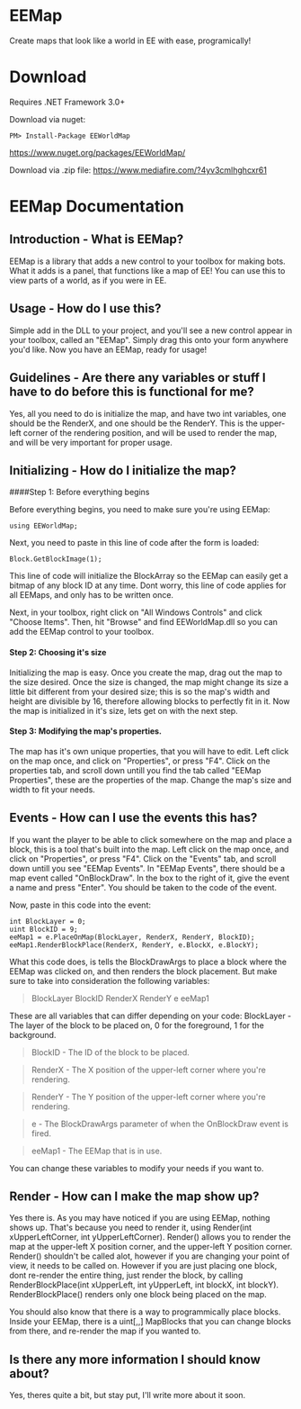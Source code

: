 # EEMap
Create maps that look like a world in EE with ease, programically!

# Download

Requires .NET Framework 3.0+

Download via nuget:
```
PM> Install-Package EEWorldMap
```
https://www.nuget.org/packages/EEWorldMap/

Download via .zip file:
https://www.mediafire.com/?4yv3cmlhghcxr61

# EEMap Documentation

## Introduction - What is EEMap?

EEMap is a library that adds a new control to your toolbox for making bots.
What it adds is a panel, that functions like a map of EE! You can use this
to view parts of a world, as if you were in EE.

## Usage - How do I use this?

Simple add in the DLL to your project, and you'll see a new control appear
in your toolbox, called an "EEMap". Simply drag this onto your form
anywhere you'd like. Now you have an EEMap, ready for usage!

## Guidelines - Are there any variables or stuff I have to do before this is functional for me?

Yes, all you need to do is initialize the map, and have two int variables,
one should be the RenderX, and one should be the RenderY. This is the
upper-left corner of the rendering position, and will be used to render the
map, and will be very important for proper usage.

## Initializing - How do I initialize the map?

####Step 1: Before everything begins

Before everything begins, you need to make sure you're using EEMap:

```
using EEWorldMap;
```

Next, you need to paste in this line of code after the form is loaded:

```
Block.GetBlockImage(1);
```

This line of code will initialize the BlockArray so the EEMap can easily get
a bitmap of any block ID at any time. Dont worry, this line of code applies
for all EEMaps, and only has to be written once.

Next, in your toolbox, right click on "All Windows Controls" and click "Choose
Items". Then, hit "Browse" and find EEWorldMap.dll so you can add the EEMap
control to your toolbox.

#### Step 2: Choosing it's size

Initializing the map is easy. Once you create the map, drag out the map to
the size desired. Once the size is changed, the map might change its size a
little bit different from your desired size; this is so the map's width and
height are divisible by 16, therefore allowing blocks to perfectly fit in
it. Now the map is initialized in it's size, lets get on with the next step.

#### Step 3: Modifying the map's properties.

The map has it's own unique properties, that you will have to edit. Left
click on the map once, and click on "Properties", or press "F4". Click on the
properties tab, and scroll down untill you find the tab called "EEMap
Properties", these are the properties of the map. Change the map's size and
width to fit your needs.

## Events - How can I use the events this has?

If you want the player to be able to click somewhere on the map and place a
block, this is a tool that's built into the map. Left click on the map once,
and click on "Properties", or press "F4". Click on the "Events" tab, and
scroll down untill you see "EEMap Events". In "EEMap Events", there should
be a map event called "OnBlockDraw". In the box to the right of it, give
the event a name and press "Enter". You should be taken to the code of the
event. 

Now, paste in this code into the event:

```
int BlockLayer = 0;
uint BlockID = 9;
eeMap1 = e.PlaceOnMap(BlockLayer, RenderX, RenderY, BlockID);
eeMap1.RenderBlockPlace(RenderX, RenderY, e.BlockX, e.BlockY);
```

What this code does, is tells the BlockDrawArgs to place a block where the
EEMap was clicked on, and then renders the block placement. But make sure
to take into consideration the following variables:

> BlockLayer BlockID RenderX RenderY e eeMap1

These are all variables that can differ depending on your code:
BlockLayer - The layer of the block to be placed on, 0 for the foreground,
	     1 for the background.

> BlockID - The ID of the block to be placed.

> RenderX - The X position of the upper-left corner where you're rendering.

> RenderY - The Y position of the upper-left corner where you're rendering.

> e - The BlockDrawArgs parameter of when the OnBlockDraw event is fired.

> eeMap1 - The EEMap that is in use.

You can change these variables to modify your needs if you want to.

## Render - How can I make the map show up?

Yes there is. As you may have noticed if you are using EEMap, nothing shows
up. That's because you need to render it, using Render(int xUpperLeftCorner,
int yUpperLeftCorner). Render() allows you to render the map at the upper-left
X position corner, and the upper-left Y position corner. Render() shouldn't be
called alot, however if you are changing your point of view, it needs to be
called on. However if you are just placing one block, dont re-render the
entire thing, just render the block, by calling RenderBlockPlace(int xUpperLeft,
int yUpperLeft, int blockX, int blockY). RenderBlockPlace() renders only one
block being placed on the map.

You should also know that there is a way to programmically
place blocks. Inside your EEMap, there is a uint[,,] MapBlocks that you can
change blocks from there, and re-render the map if you wanted to.

## Is there any more information I should know about?

Yes, theres quite a bit, but stay put, I'll write more about it soon.

